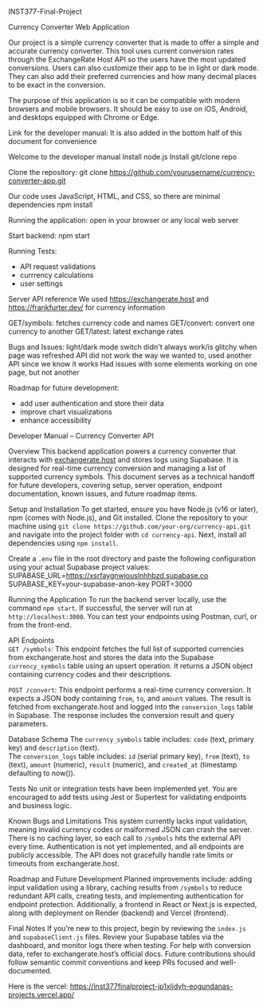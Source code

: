 INST377-Final-Project

Currency Converter Web Application

Our project is a simple currency converter that is made to offer a simple and accurate currency converter. This tool uses current conversion rates through the ExchangeRate Host API so the users have the most updated conversions.
Users can also customize their app to be in light or dark mode. They can also add their preferred currencies and how many decimal places to be exact in the conversion.

The purpose of this application is so it can be compatible with modern browsers and mobile browsers. It should be easy to use on iOS, Android, and desktops equipped with Chrome or Edge.

Link for the developer manual: 
It is also added in the bottom half of this document for convenience



Welcome to the developer manual
Install node.js
Install git/clone repo

Clone the repository:
git clone https://github.com/yourusername/currency-converter-app.git

Our code uses JavaScript, HTML, and CSS, so there are minimal dependencies
npm install

Running the application:
open in your browser or any local web server

Start backend:
npm start

Running Tests:
- API request validations
- currrency calculations
- user settings

Server API reference
We used https://exchangerate.host and https://frankfurter.dev/ for currency information

GET/symbols: fetches currency code and names
GET/convert: convert one currency to another
GET/latest: latest exchange rates

Bugs and Issues:
light/dark mode switch didn't always work/is glitchy when page was refreshed
API did not work the way we wanted to, used another API since we know it works
Had issues with some elements working on one page, but not another

Roadmap for future development:
- add user authentication and store their data
- improve chart visualizations
- enhance accessibility


Developer Manual – Currency Converter API

Overview
This backend application powers a currency converter that interacts with [exchangerate.host](https://exchangerate.host) and stores logs using Supabase. It is designed for real-time currency conversion and managing a list of supported currency symbols. This document serves as a technical handoff for future developers, covering setup, server operation, endpoint documentation, known issues, and future roadmap items.

Setup and Installation 
To get started, ensure you have Node.js (v16 or later), npm (comes with Node.js), and Git installed. Clone the repository to your machine using `git clone https://github.com/your-org/currency-api.git` and navigate into the project folder with `cd currency-api`. Next, install all dependencies using `npm install`.

Create a `.env` file in the root directory and paste the following configuration using your actual Supabase project values:
SUPABASE_URL=https://xsrfaygnwjouslnhhbzd.supabase.co
SUPABASE_KEY=your-supabase-anon-key
PORT=3000

Running the Application
To run the backend server locally, use the command `npm start`. If successful, the server will run at `http://localhost:3000`. You can test your endpoints using Postman, curl, or from the front-end.

API Endpoints  
`GET /symbols`: This endpoint fetches the full list of supported currencies from exchangerate.host and stores the data into the Supabase `currency_symbols` table using an upsert operation. It returns a JSON object containing currency codes and their descriptions.

`POST /convert`: This endpoint performs a real-time currency conversion. It expects a JSON body containing `from`, `to`, and `amount` values. The result is fetched from exchangerate.host and logged into the `conversion_logs` table in Supabase. The response includes the conversion result and query parameters.

Database Schema
The `currency_symbols` table includes: `code` (text, primary key) and `description` (text).  
The `conversion_logs` table includes: `id` (serial primary key), `from` (text), `to` (text), `amount` (numeric), `result` (numeric), and `created_at` (timestamp defaulting to now()).

Tests 
No unit or integration tests have been implemented yet. You are encouraged to add tests using Jest or Supertest for validating endpoints and business logic.

Known Bugs and Limitations
This system currently lacks input validation, meaning invalid currency codes or malformed JSON can crash the server. There is no caching layer, so each call to `/symbols` hits the external API every time. Authentication is not yet implemented, and all endpoints are publicly accessible. The API does not gracefully handle rate limits or timeouts from exchangerate.host.

Roadmap and Future Development
Planned improvements include: adding input validation using a library, caching results from `/symbols` to reduce redundant API calls, creating tests, and implementing authentication for endpoint protection. Additionally, a frontend in React or Next.js is expected, along with deployment on Render (backend) and Vercel (frontend).

Final Notes
If you’re new to this project, begin by reviewing the `index.js` and `supabaseClient.js` files. Review your Supabase tables via the dashboard, and monitor logs there when testing. For help with conversion data, refer to exchangerate.host’s official docs. Future contributions should follow semantic commit conventions and keep PRs focused and well-documented.

Here is the vercel:
https://inst377finalproject-jp1xljdyh-eogundanas-projects.vercel.app/



